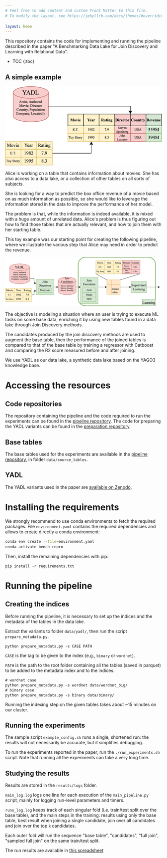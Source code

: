 ```yaml
---
# Feel free to add content and custom Front Matter to this file.
# To modify the layout, see https://jekyllrb.com/docs/themes/#overriding-theme-defaults

layout: home
---
```

This repository contains the code for implementing and running the pipeline described in the paper "A Benchmarking Data
Lake for Join Discovery and Learning with Relational Data".

- TOC
{:toc}


## A simple example

![alice-example](/assets/img/alice-example.drawio.png)

Alice is working on a table that contains information about movies. She has also access to a data lake, or a collection 
of other tables on all sorts of subjects. 

She is looking for a way to predict the box office revenue of a movie based on as much information as possible, so she
would like to leverage the information stored in the data to improve the performance of her model. 

The problem is that, while the information is indeed available, it is mixed with a huge amount of unrelated data. Alice's
problem is thus figuring out how to find those tables that are actually relevant, and how to join them with her starting
table. 

This toy example was our starting point for creating the following pipeline, where we illustrate the various step that 
Alice may need in order to predict the revenue. 

![pipeline](/assets/img/benchmark-pipeline-v5.png)

The objective is modeling a situation where an user is trying to execute ML tasks on some base data, enriching it by
using new tables found in a data lake through Join Discovery methods.

The candidates produced by the join discovery methods are used to augment the base table, then the performance of the
joined tables is compared to that of the base table by training a regressor with Catboost and comparing the R2 score
measured before and after joining.

We use YADL as our data lake, a synthetic data lake based on the YAGO3 knowledge base. 

<!-- [Resources]({% post_url 2023-07-05-resources %}) -->

# Accessing the resources
## Code repositories
The repository containing the pipeline and the code required to run the experiments 
can be found in the [pipeline repository][pipeline_repo].
The code for preparing the YADL variants can be found in the [preparation repository][prepare_repo]. 

## Base tables
The base tables used for the experiments are available in the [pipeline repository][pipeline_repo], in folder `data/source_tables`.

## YADL
The YADL variants used in the paper are [available on Zenodo][zenodo_link]. 

<!-- ## Precomputed indices -->

# Installing the requirements
We strongly recommend to use conda environments to fetch the required packages. File `environment.yaml` contains the
required dependencies and allows to create directly a conda environment:
```sh
conda env create --file=environment.yaml
conda activate bench-repro
```
Then, install the remaining dependencies with pip:
```
pip install -r requirements.txt
```

# Running the pipeline
## Creating the indices
Before running the pipeline, it is necessary to set up the indices and the metadata of the tables in the data lake.

Extract the variants to folder `data/yadl/`, then run the script `prepare_metadata.py`.
```
python prepare_metadata.py -s CASE PATH
```
`CASE` is the tag to be given to the index (e.g., `binary` or `wordnet`).

`PATH` is the path to the root folder containing all the tables (saved in parquet) to be added to the metadata index and
to the indices.

```
# wordnet case
python prepare_metadata.py -s wordnet data/wordnet_big/
# binary case
python prepare_metadata.py -s binary data/binary/
```
Running the indexing step on the given tables takes about ~15 minutes on our cluster.

## Running the experiments
The sample script `example_config.sh` runs a single, shortened run: the results will not necessarily be accurate, but it
simplifies debugging.

To run the experiments reported in the paper, run the `./run_experiments.sh` script. Note that running all the experiments
can take a very long time.

## Studying the results
Results are stored in the `results/logs` folder.

`main_log.log` logs one line for each execution of the `main_pipeline.py` script, mainly for logging run-level 
parameters and timers.

`runs_log.log` keeps track of each singular fold (i.e. train/test split over the base table), and the main steps in the
training: results using only the base table, best result when joining a single candidate, join over all candidates and
join over the top `k` candidates.

Each outer fold will run the sequence "base table", "candidates", "full join", "sampled full join" on the same train/test
split.

The run results are available in 
[this spreadsheet](https://docs.google.com/spreadsheets/d/1a8YcpMxhr5MXkOLGepAZyDWcikySoL0zvqgWv1-Uv4c/edit?usp=sharing)

[zenodo_link]: https://zenodo.org/record/8015298
[prepare_repo]: https://github.com/rcap107/prepare-data-lakes
[pipeline_repo]: https://github.com/rcap107/benchmark-join-suggestions